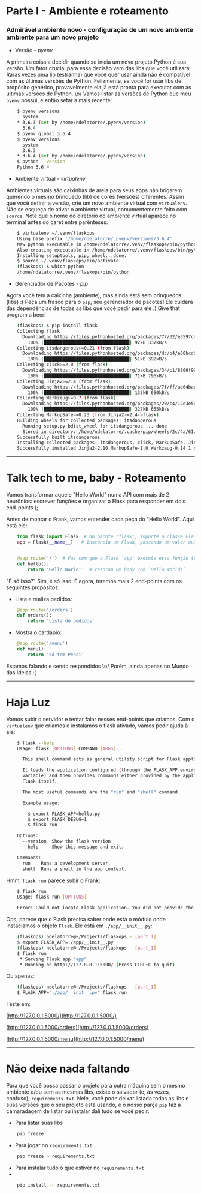 # Parte I - Ambiente e roteamento

###  Admirável ambiente novo - configuração de um novo ambiente ambiente para um novo projeto

* Versão - *pyenv*

A primeira coisa a decidir quando se inicia um novo projeto Python é sua versão. Um fator crucial para essa decisão vem das libs que você utilizará. Raras vezes uma lib (estranha) que você quer usar ainda não é compatível com as últimas versões de Python.
Felizmente, se você for usar libs de propósito genérico, provavelmente ela já está pronta para executar com as últimas versões de Python. \o/
Vamos listar as versões de Python que meu `pyenv` possui, e então setar a mais recente:

```sh
    $ pyenv versions
      system
    * 3.6.3 (set by /home/ndelatorre/.pyenv/version)
      3.6.4
    $ pyenv global 3.6.4
    $ pyenv versions
      system
      3.6.3
    * 3.6.4 (set by /home/ndelatorre/.pyenv/version)
    $ python --version
    Python 3.6.4
```

* Ambiente virtual - *virtualenv*

Ambientes virtuais são caixinhas de areia para seus apps não brigarem querendo o mesmo brinquedo (lib) de cores (versões) diferentes. Assim que você definir a versão, crie um novo ambiente virtual com `virtualenv`. Não se esqueça de ativar o ambiente virtual, comumentemente feito com `source`. Note que o nome do diretório do ambiente virtual aparece no terminal antes do caret entre parênteses:

```sh
    $ virtualenv ~/.venv/flaskops
    Using base prefix '/home/ndelatorre/.pyenv/versions/3.6.4'
    New python executable in /home/ndelatorre/.venv/flaskops/bin/python3.6
    Also creating executable in /home/ndelatorre/.venv/flaskops/bin/python
    Installing setuptools, pip, wheel...done.
    $ source ~/.venv/flaskops/bin/activate
    (flaskops) $ which python
    /home/ndelatorre/.venv/flaskops/bin/python
```

* Gerenciador de Pacotes - *pip*

Agora você tem a caixinha (ambiente), mas ainda está sem brinquedos (libs) :(
Peça um frasco para o `pip`, seu gerenciador de pacotes! Ele cuidará das dependências de todas as libs que você pedir para ele :)
Give that program a beer!

```sh
    (flaskops) $ pip install flask
    Collecting flask
      Downloading https://files.pythonhosted.org/packages/77/32/e3597cb19ffffe724ad4bf0beca4153419918e7fa4ba6a34b04ee4da3371/Flask-0.12.2-py2.py3-none-any.whl (83kB)
        100% |████████████████████████████████| 92kB 337kB/s
    Collecting itsdangerous>=0.21 (from flask)
      Downloading https://files.pythonhosted.org/packages/dc/b4/a60bcdba945c00f6d608d8975131ab3f25b22f2bcfe1dab221165194b2d4/itsdangerous-0.24.tar.gz (46kB)
        100% |████████████████████████████████| 51kB 392kB/s
    Collecting click>=2.0 (from flask)
      Downloading https://files.pythonhosted.org/packages/34/c1/8806f99713ddb993c5366c362b2f908f18269f8d792aff1abfd700775a77/click-6.7-py2.py3-none-any.whl (71kB)
        100% |████████████████████████████████| 71kB 796kB/s
    Collecting Jinja2>=2.4 (from flask)
      Downloading https://files.pythonhosted.org/packages/7f/ff/ae64bacdfc95f27a016a7bed8e8686763ba4d277a78ca76f32659220a731/Jinja2-2.10-py2.py3-none-any.whl (126kB)
        100% |████████████████████████████████| 133kB 650kB/s
    Collecting Werkzeug>=0.7 (from flask)
      Downloading https://files.pythonhosted.org/packages/20/c4/12e3e56473e52375aa29c4764e70d1b8f3efa6682bef8d0aae04fe335243/Werkzeug-0.14.1-py2.py3-none-any.whl (322kB)
        100% |████████████████████████████████| 327kB 655kB/s
    Collecting MarkupSafe>=0.23 (from Jinja2>=2.4->flask)
    Building wheels for collected packages: itsdangerous
      Running setup.py bdist_wheel for itsdangerous ... done
      Stored in directory: /home/ndelatorre/.cache/pip/wheels/2c/4a/61/5599631c1554768c6290b08c02c72d7317910374ca602ff1e5
    Successfully built itsdangerous
    Installing collected packages: itsdangerous, click, MarkupSafe, Jinja2, Werkzeug, flask
    Successfully installed Jinja2-2.10 MarkupSafe-1.0 Werkzeug-0.14.1 click-6.7 flask-0.12.2 itsdangerous-0.24
```

---

# Talk tech to me, baby - Roteamento

Vamos transformar aquele "Hello World" numa API com mais de 2 neurônios: escrever funções e organizar o Flask para responder em dois end-points (;

Antes de montar o Frank, vamos entender cada peça do "Hello World". Aqui está ele:

```python
    from flask import Flask  # do pacote 'flask', importe a classe Flask
    app = Flask(__name__)   # Instancia um Flask, passando um valor que ele usará para saber onde estão seus arquivos (explico o __name__ numa próxima, ok?)


    @app.route('/')  # Faz com que o Flask 'app' execute essa função todas as vezes que ele resolver a rota '/'
    def hello():
        return 'Hello World!'  # retorna um body com `Hello World!`
```

"É só isso?" Sim, é só isso. E agora, teremos mais 2 end-points com os seguintes propósitos:

* Lista e realiza pedidos:
```python
    @app.route('/orders')
    def orders():
        return 'Lista de pedidos'
```

* Mostra o cardápio:
```python
    @app.route('/menu')
    def menu():
        return 'Só tem Pepsi'
```

Estamos falando e sendo respondidos \o/
Porém, ainda apenas no Mundo das Ideias :(

---

# Haja Luz

Vamos subir o servidor e tentar falar nesses end-points que criamos. Com o `virtualenv` que criamos e instalamos o flask ativado, vamos pedir ajuda à ele:

```sh
    $ flask --help
    Usage: flask [OPTIONS] COMMAND [ARGS]...

      This shell command acts as general utility script for Flask applications.

      It loads the application configured (through the FLASK_APP environment
      variable) and then provides commands either provided by the application or
      Flask itself.

      The most useful commands are the "run" and "shell" command.

      Example usage:

        $ export FLASK_APP=hello.py
        $ export FLASK_DEBUG=1
        $ flask run

    Options:
      --version  Show the flask version
      --help     Show this message and exit.

    Commands:
      run    Runs a development server.
      shell  Runs a shell in the app context.
```

Hmm, `flask run` parece subir o Frank:

```sh
    $ flask run
    Usage: flask run [OPTIONS]

    Error: Could not locate Flask application. You did not provide the FLASK_APP environment variable.
```

Ops, parece que o Flask precisa saber onde está o módulo onde instaciamos o objeto `Flask`. Ele está em `./app/__init__.py`:

```sh
    (flaskops) ndelatorre@~/Projects/flaskops - [part_I]
    $ export FLASK_APP=./app/__init__.py
    (flaskops) ndelatorre@~/Projects/flaskops - [part_I]
    $ flask run
     * Serving Flask app "app"
     * Running on http://127.0.0.1:5000/ (Press CTRL+C to quit)
```

Ou apenas:

```sh
    (flaskops) ndelatorre@~/Projects/flaskops - [part_I]
    $ FLASK_APP="./app/__init__.py" flask run
```

Teste em:

[http://127.0.0.1:5000/](http://127.0.0.1:5000/)

[http://127.0.0.1:5000/orders](http://127.0.0.1:5000/orders)

[http://127.0.0.1:5000/menu](http://127.0.0.1:5000/menu)

---

# Não deixe nada faltando

Para que você possa passar o projeto para outra máquina sem o mesmo ambiente e/ou sem as mesmas libs, existe o salvador (e, às vezes, confuso), `requirements.txt`. Nele, você pode deixar listada todas as libs e suas versões que o seu projeto está usando, e o nosso parça `pip` faz a camaradagem de listar ou instalar dali tudo se você pedir:


* Para listar suas libs
```sh
    pip freeze
```

* Para jogar no `requirements.txt`
```sh
    pip freeze > requirements.txt
```

* Para instalar tudo o que estiver no `requirements.txt`
*
```sh
    pip install -r requirements.txt
```
